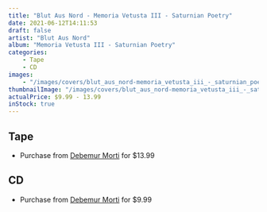 ```yaml
---
title: "Blut Aus Nord - Memoria Vetusta III - Saturnian Poetry"
date: 2021-06-12T14:11:53
draft: false
artist: "Blut Aus Nord"
album: "Memoria Vetusta III - Saturnian Poetry"
categories:
    - Tape
    - CD
images:
    - "/images/covers/blut_aus_nord-memoria_vetusta_iii_-_saturnian_poetry.jpg"
thumbnailImage: "/images/covers/blut_aus_nord-memoria_vetusta_iii_-_saturnian_poetry-thumb.jpg"
actualPrice: $9.99 - 13.99
inStock: true
---
```


## Tape
* Purchase from [Debemur Morti](https://debemurmorti.aisamerch.com/item/99607) for $13.99
## CD
* Purchase from [Debemur Morti](https://debemurmorti.aisamerch.com/item/91631) for $9.99
